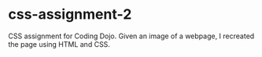 # css-assignment-2
CSS assignment for Coding Dojo. Given an image of a webpage, I recreated the page using HTML and CSS. 
